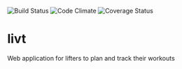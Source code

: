 ![Build Status](https://codeship.com/projects/b29e4340-a028-0133-255f-2e0e97de9583/status?branch=master)
![Code Climate](https://codeclimate.com/github/willxfeng/livt.png)
![Coverage Status](https://coveralls.io/repos/willxfeng/livt/badge.png)

# livt
Web application for lifters to plan and track their workouts
